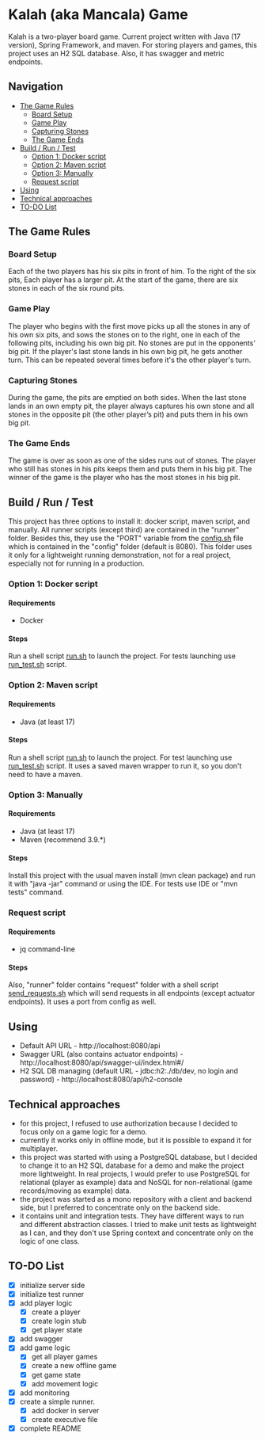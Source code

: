 # Kalah (aka Mancala) Game

Kalah is a two-player board game.
Current project written with Java (17 version), Spring Framework, and maven.
For storing players and games, this project uses an H2 SQL database.
Also, it has swagger and metric endpoints.

## Navigation

* [The Game Rules](#the-game-rules)
    * [Board Setup](#board-setup)
    * [Game Play](#game-play)
    * [Capturing Stones](#capturing-stones)
    * [The Game Ends](#the-game-ends)
* [Build / Run / Test](#build--run--test)
    * [Option 1: Docker script](#option-1-docker-script)
    * [Option 2: Maven script](#option-2-maven-script)
    * [Option 3: Manually](#option-3-manually)
    * [Request script](#request-script)
* [Using](#using)
* [Technical approaches](#technical-approaches)
* [TO-DO List](#to-do-list)

## The Game Rules

### Board Setup

Each of the two players has his six pits in front of him.
To the right of the six pits,
Each player has a larger pit.
At the start of the game, there are six stones in each of the six round pits.

### Game Play

The player who begins with the first move picks up all the stones in any of his own six pits,
and sows the stones on to the right, one in each of the following pits, including his own big pit.
No stones are put in the opponents' big pit.
If the player's last stone lands in his own big pit, he gets another turn.
This can be repeated several times before it's the other player's turn.

### Capturing Stones

During the game, the pits are emptied on both sides.
When the last stone lands in an own empty pit,
the player always captures his own stone and all stones in the opposite pit
(the other player’s pit) and puts them in his own big pit.

### The Game Ends

The game is over as soon as one of the sides runs out of stones.
The player who still has stones in his pits keeps them and puts them in his big pit.
The winner of the game is the player who has the most stones in his big pit.

## Build / Run / Test

This project has three options to install it: docker script, maven script, and manually.
All runner scripts (except third) are contained in the "runner" folder.
Besides this, they use the "PORT" variable from the [config.sh](runner%2Fconfig%2Fconfig.sh) file which is
contained in the "config" folder (default is 8080).
This folder uses it only for a lightweight running demonstration, not for a real project, especially not for running in
a production.

### Option 1: Docker script

#### Requirements

- Docker

#### Steps

Run a shell script [run.sh](runner%2F1_docker%2Frun.sh) to launch the project.
For tests launching use [run_test.sh](runner%2F1_docker%2Frun_test.sh) script.

### Option 2: Maven script

#### Requirements

- Java (at least 17)

#### Steps

Run a shell script [run.sh](runner%2F2_maven%2Frun.sh) to launch the project.
For test launching use [run_test.sh](runner%2F2_maven%2Frun_test.sh) script.
It uses a saved maven wrapper to run it, so you don't need to have a maven.

### Option 3: Manually

#### Requirements

- Java (at least 17)
- Maven (recommend 3.9.*)

#### Steps

Install this project with the usual maven install (mvn clean package) and run it with "java -jar"
command or using the IDE.
For tests use IDE or "mvn tests" command.

### Request script

#### Requirements

- jq command-line

#### Steps

Also, "runner" folder contains "request"
folder with a shell script [send_requests.sh](runner%2Frequest%2Fsend_requests.sh)
which will send requests in all endpoints (except actuator endpoints).
It uses a port from config as well.

## Using

- Default API URL - http://localhost:8080/api
- Swagger URL (also contains actuator endpoints) - http://localhost:8080/api/swagger-ui/index.html#/
- H2 SQL DB managing (default URL - jdbc:h2:./db/dev, no login and password) - http://localhost:8080/api/h2-console

## Technical approaches

- for this project, I refused to use authorization because I decided to focus only on a game logic for a demo.
- currently it works only in offline mode, but it is possible to expand it for multiplayer.
- this project was started with using a PostgreSQL database, but I decided to change it to an H2 SQL database for a demo
  and make the project more lightweight.
  In real projects,
  I would prefer to use PostgreSQL for relational (player as example)
  data and NoSQL for non-relational (game records/moving as example) data.
- the project was started as a mono repository with a client and backend side, but I preferred to concentrate only on
  the backend side.
- it contains unit and integration tests.
  They have different ways to run and different abstraction classes.
  I tried to make unit tests as lightweight as I can,
  and they don't use Spring context and concentrate only on the logic of one class.

## TO-DO List

*  [x] initialize server side
*  [x] initialize test runner
*  [x] add player logic
    *  [x] create a player
    *  [x] create login stub
    *  [x] get player state
*  [x] add swagger
*  [x] add game logic
    *  [x] get all player games
    *  [x] create a new offline game
    *  [x] get game state
    *  [x] add movement logic
*  [x] add monitoring
*  [x] create a simple runner.
    *  [x] add docker in server
    *  [x] create executive file
*  [x] complete README